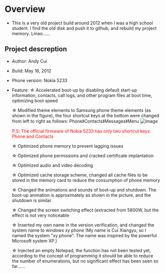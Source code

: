 # Overview
- This is a very old project build around 2012 when I was a high school student. I find the old disk and push it to github, and rebuild my project memory. Lmao......

## Project descreption
- Author: Andy Cui
- Build: May 16, 2012
- Phone version: Nokia 5233
- Feature: 
    ☆ Accelerated boot-up by disabling default start-up information, contacts, call logs, and other program files at boot time, optimizing boot speed

    ☆ Modified theme elements to Samsung phone theme elements (as shown in the figure), the four shortcut keys at the bottom were changed from left to right as follows: Phone》Contacts》Messages》Menu
    ![image](https://github.com/AndyFCui/NOKIA_5233_firmware/assets/10085168/17c210c4-eac5-4ae0-aa7c-104265f54a85)

    <span style="color:red">P.S: The official firmware of Nokia 5233 has only two shortcut keys: Phone and Contacts</span>
    
    ☆ Optimized phone memory to prevent lagging issues
    
    ☆ Optimized phone permissions and cracked certificate implantation
    
    ☆ Optimized audio and video decoding
    
    ☆ Optimized cache storage scheme, changed all cache files to be stored in the memory card to reduce the consumption of phone memory
    
    ☆ Changed the animations and sounds of boot-up and shutdown. The boot-up animation is approximately as shown in the picture, and the shutdown is similar
    
    ☆ Changed the screen switching effect (extracted from 5800W, but the effect is not very noticeable
    
    ☆ Inserted my own name in the version verification, and changed the system name to windows xy phone (My name is Cui Xiangyu, so I named the system "xy phone". The name was inspired by the powerful Microsoft system XP.)
    
    ☆ Injected an empty Notepad, the function has not been tested yet, according to the concept of programming it should be able to reduce the number of enumerations, but no significant effect has been seen so far……
